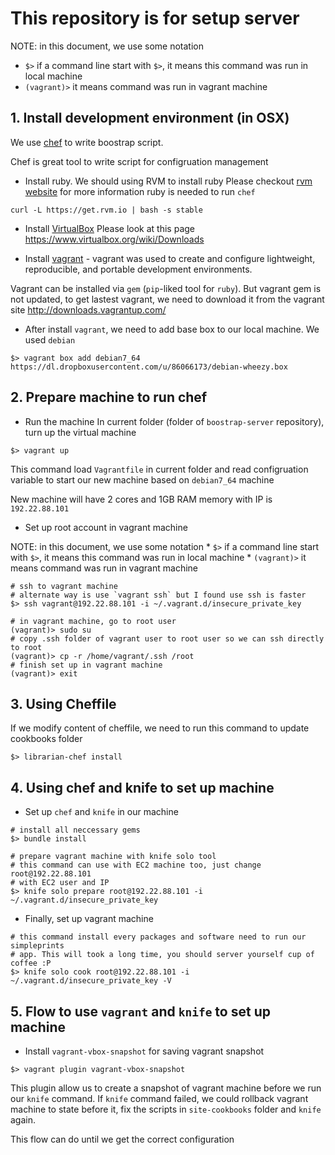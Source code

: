 # This repository is for setup server

NOTE: in this document, we use some notation
+ `$>` if a command line start with `$>`, it means this command was
run in local machine
+ `(vagrant)>` it means command was run in vagrant machine


## 1. Install development environment (in OSX)

We use [chef](http://www.opscode.com/chef/) to write boostrap script.

Chef is great tool to write script for configruation management

+ Install ruby. We should using RVM to install ruby
Please checkout [rvm website](https://rvm.io) for more information
ruby is needed to run `chef`

```
curl -L https://get.rvm.io | bash -s stable
```

+ Install [VirtualBox](https://www.virtualbox.org/)
Please look at this page https://www.virtualbox.org/wiki/Downloads


+ Install [vagrant](http://www.vagrantup.com/) - vagrant was used to create and
configure lightweight, reproducible, and portable development environments.

Vagrant can be installed via `gem` (`pip`-liked tool for `ruby`).
But vagrant gem is not updated, to get lastest vagrant, we need to download it
from the vagrant site http://downloads.vagrantup.com/

+ After install `vagrant`, we need to add base box to our local machine.
We used `debian`

```
$> vagrant box add debian7_64 https://dl.dropboxusercontent.com/u/86066173/debian-wheezy.box
```

## 2. Prepare machine to run chef

+ Run the machine
In current folder (folder of `boostrap-server` repository), turn up the virtual machine

```
$> vagrant up
```

This command load `Vagrantfile` in current folder and read configruation
variable to start our new machine based on `debian7_64` machine

New machine will have 2 cores and 1GB RAM memory with IP is `192.22.88.101`

+ Set up root account in vagrant machine

NOTE: in this document, we use some notation
    * `$>` if a command line start with `$>`, it means this command was
run in local machine
    * `(vagrant)>` it means command was run in vagrant machine


```
# ssh to vagrant machine
# alternate way is use `vagrant ssh` but I found use ssh is faster
$> ssh vagrant@192.22.88.101 -i ~/.vagrant.d/insecure_private_key

# in vagrant machine, go to root user
(vagrant)> sudo su
# copy .ssh folder of vagrant user to root user so we can ssh directly to root
(vagrant)> cp -r /home/vagrant/.ssh /root
# finish set up in vagrant machine
(vagrant)> exit

```

## 3. Using Cheffile
If we modify content of cheffile, we need to run this command to update cookbooks folder

```
$> librarian-chef install
```


## 4. Using chef and knife to set up machine

+ Set up `chef` and `knife` in our machine

```
# install all neccessary gems
$> bundle install

# prepare vagrant machine with knife solo tool
# this command can use with EC2 machine too, just change root@192.22.88.101
# with EC2 user and IP
$> knife solo prepare root@192.22.88.101 -i ~/.vagrant.d/insecure_private_key
```

+ Finally, set up vagrant machine

```
# this command install every packages and software need to run our simpleprints
# app. This will took a long time, you should server yourself cup of coffee :P
$> knife solo cook root@192.22.88.101 -i ~/.vagrant.d/insecure_private_key -V
```

## 5. Flow to use `vagrant` and `knife` to set up machine

+ Install `vagrant-vbox-snapshot` for saving vagrant snapshot

```
$> vagrant plugin vagrant-vbox-snapshot
```

This plugin allow us to create a snapshot of vagrant machine before we run our
`knife` command. If `knife` command failed, we could rollback vagrant machine
to state before it, fix the scripts in `site-cookbooks` folder and `knife`
again.

This flow can do until we get the correct configuration
